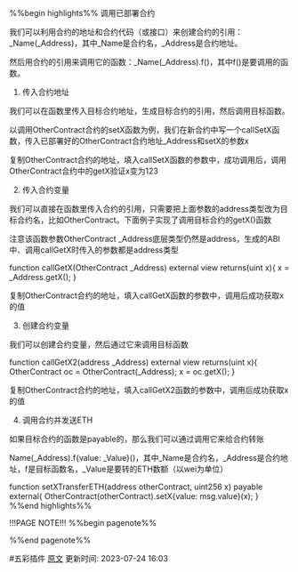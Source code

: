 %%begin highlights%%
调用已部署合约

我们可以利用合约的地址和合约代码（或接口）来创建合约的引用：_Name(_Address)，其中_Name是合约名，_Address是合约地址。

然后用合约的引用来调用它的函数：_Name(_Address).f()，其中f()是要调用的函数。

1. 传入合约地址

我们可以在函数里传入目标合约地址，生成目标合约的引用，然后调用目标函数。

以调用OtherContract合约的setX函数为例，我们在新合约中写一个callSetX函数，传入已部署好的OtherContract合约地址_Address和setX的参数x

复制OtherContract合约的地址，填入callSetX函数的参数中，成功调用后，调用OtherContract合约中的getX验证x变为123

2. 传入合约变量​

我们可以直接在函数里传入合约的引用，只需要把上面参数的address类型改为目标合约名，比如OtherContract。下面例子实现了调用目标合约的getX()函数

注意该函数参数OtherContract _Address底层类型仍然是address，生成的ABI中、调用callGetX时传入的参数都是address类型

function callGetX(OtherContract _Address) external view returns(uint x){
x = _Address.getX();
}

复制OtherContract合约的地址，填入callGetX函数的参数中，调用后成功获取x的值

3. 创建合约变量

我们可以创建合约变量，然后通过它来调用目标函数

function callGetX2(address _Address) external view returns(uint x){
OtherContract oc = OtherContract(_Address);
x = oc.getX();
}

复制OtherContract合约的地址，填入callGetX2函数的参数中，调用后成功获取x的值

4. 调用合约并发送ETH​

如果目标合约的函数是payable的，那么我们可以通过调用它来给合约转账

Name(_Address).f{value: _Value}()，其中_Name是合约名，_Address是合约地址，f是目标函数名，_Value是要转的ETH数额（以wei为单位）

function setXTransferETH(address otherContract, uint256 x) payable external{
OtherContract(otherContract).setX{value: msg.value}(x);
}
%%end highlights%%

!!!PAGE NOTE!!!
%%begin pagenote%%

%%end pagenote%%

 #五彩插件 [原文](https://www.wtf.academy/solidity-advanced/CallContract/)
更新时间: 2023-07-24 16:03